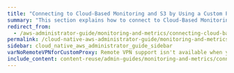 ```yaml
---
title: "Connecting to Cloud-Based Monitoring and S3 by Using a Custom Proxy"
summary: "This section explains how to connect to Cloud-Based Monitoring and S3 by using a custom proxy."
redirect_from:
  - /aws-administrator-guide/monitoring-and-metrics/connecting-cloud-based-monitoring-s3-custom-proxy.html
permalink: /cloud-native-aws-administrator-guide/monitoring-and-metrics/connecting-cloud-based-monitoring-s3-custom-proxy.html
sidebar: cloud_native_aws_administrator_guide_sidebar
varNoRemoteVPNforCustomProxy: Remote VPN support isn't available when you connect to Cloud-Based Monitoring by using a custom proxy.
include_content: content-reuse/admin-guides/monitoring-and-metrics/connecting-cloud-based-monitoring-s3-custom-proxy.md
---
```

